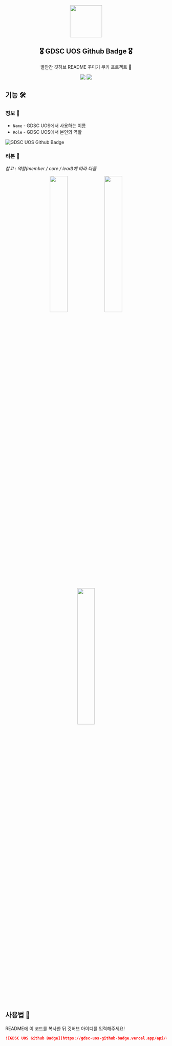 <div align="center">
    <img src="https://i.imgur.com/K1GaoJB.png" width="100" />
    <h2> 🎖️ GDSC UOS Github Badge 🎖️ </h2>
    <p>
        별안간 깃허브 README 꾸미기 쿠키 프로젝트 🍪
    </p>
    <img src="https://hits.seeyoufarm.com/api/count/incr/badge.svg?url=https%3A%2F%2Fgithub.com%2FLeeMir%2Fgdsc-uos-github-badge&count_bg=%236166B3&title_bg=%23555555&icon=googlekeep.svg&icon_color=%23E7E7E7&title=hits&edge_flat=false"/></a>
    <img src="https://img.shields.io/github/stars/LeeMir/gdsc-uos-github-badge?style=flat&label=star">
</div>

## 기능 🛠️

### 정보 💁

- `Name` - GDSC UOS에서 사용하는 이름
- `Role` - GDSC UOS에서 본인의 역할

![GDSC UOS Github Badge](https://gdsc-uos-github-badge.vercel.app/api/leemir)

### 리본 🎀

_참고 : 역할(member / core / lead)에 따라 다름_

<div align="center">
    <img src="https://i.imgur.com/5Hr0zth.png" width="33%" />
    <img src="https://i.imgur.com/2AFMO0x.png" width="33%" />
    <img src="https://i.imgur.com/Iz1CGgE.png" width="33%" />
</div>

## 사용법 🏃

README에 이 코드를 복사한 뒤 깃허브 아이디를 입력해주세요!

```markdown
![GDSC UOS Github Badge](https://gdsc-uos-github-badge.vercel.app/api/{github_id})
```
